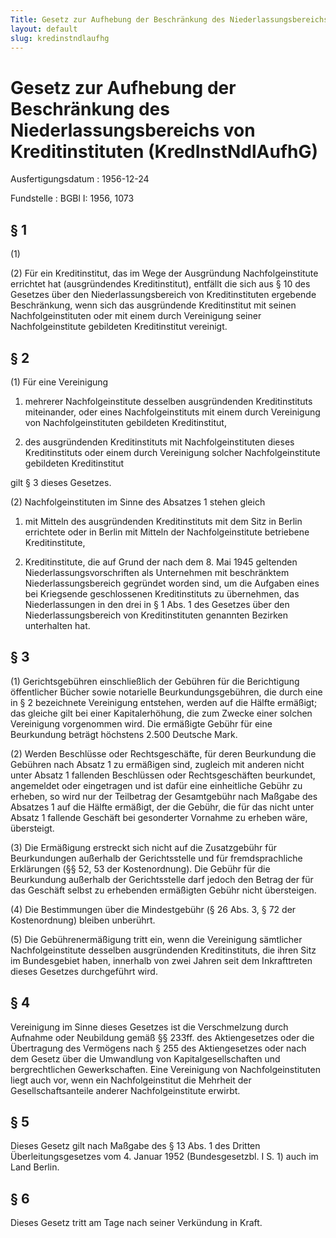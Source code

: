 ```yaml
---
Title: Gesetz zur Aufhebung der Beschränkung des Niederlassungsbereichs von Kreditinstituten
layout: default
slug: kredinstndlaufhg
---
```


# Gesetz zur Aufhebung der Beschränkung des Niederlassungsbereichs von Kreditinstituten (KredInstNdlAufhG)

Ausfertigungsdatum
:   1956-12-24

Fundstelle
:   BGBl I: 1956, 1073



## § 1

(1)

(2) Für ein Kreditinstitut, das im Wege der Ausgründung
Nachfolgeinstitute errichtet hat (ausgründendes Kreditinstitut),
entfällt die sich aus § 10 des Gesetzes über den Niederlassungsbereich
von Kreditinstituten ergebende Beschränkung, wenn sich das
ausgründende Kreditinstitut mit seinen Nachfolgeinstituten oder mit
einem durch Vereinigung seiner Nachfolgeinstitute gebildeten
Kreditinstitut vereinigt.


## § 2

(1) Für eine Vereinigung

1.  mehrerer Nachfolgeinstitute desselben ausgründenden Kreditinstituts
    miteinander, oder eines Nachfolgeinstituts mit einem durch Vereinigung
    von Nachfolgeinstituten gebildeten Kreditinstitut,


2.  des ausgründenden Kreditinstituts mit Nachfolgeinstituten dieses
    Kreditinstituts oder einem durch Vereinigung solcher
    Nachfolgeinstitute gebildeten Kreditinstitut



gilt § 3 dieses Gesetzes.

(2) Nachfolgeinstituten im Sinne des Absatzes 1 stehen gleich

1.  mit Mitteln des ausgründenden Kreditinstituts mit dem Sitz in Berlin
    errichtete oder in Berlin mit Mitteln der Nachfolgeinstitute
    betriebene Kreditinstitute,


2.  Kreditinstitute, die auf Grund der nach dem 8. Mai 1945 geltenden
    Niederlassungsvorschriften als Unternehmen mit beschränktem
    Niederlassungsbereich gegründet worden sind, um die Aufgaben eines bei
    Kriegsende geschlossenen Kreditinstituts zu übernehmen, das
    Niederlassungen in den drei in § 1 Abs. 1 des Gesetzes über den
    Niederlassungsbereich von Kreditinstituten genannten Bezirken
    unterhalten hat.





## § 3

(1) Gerichtsgebühren einschließlich der Gebühren für die Berichtigung
öffentlicher Bücher sowie notarielle Beurkundungsgebühren, die durch
eine in § 2 bezeichnete Vereinigung entstehen, werden auf die Hälfte
ermäßigt; das gleiche gilt bei einer Kapitalerhöhung, die zum Zwecke
einer solchen Vereinigung vorgenommen wird. Die ermäßigte Gebühr für
eine Beurkundung beträgt höchstens 2.500 Deutsche Mark.

(2) Werden Beschlüsse oder Rechtsgeschäfte, für deren Beurkundung die
Gebühren nach Absatz 1 zu ermäßigen sind, zugleich mit anderen nicht
unter Absatz 1 fallenden Beschlüssen oder Rechtsgeschäften beurkundet,
angemeldet oder eingetragen und ist dafür eine einheitliche Gebühr zu
erheben, so wird nur der Teilbetrag der Gesamtgebühr nach Maßgabe des
Absatzes 1 auf die Hälfte ermäßigt, der die Gebühr, die für das nicht
unter Absatz 1 fallende Geschäft bei gesonderter Vornahme zu erheben
wäre, übersteigt.

(3) Die Ermäßigung erstreckt sich nicht auf die Zusatzgebühr für
Beurkundungen außerhalb der Gerichtsstelle und für fremdsprachliche
Erklärungen
(§§ 52, 53 der Kostenordnung).              Die Gebühr für die
Beurkundung außerhalb der Gerichtsstelle darf jedoch den Betrag der
für das Geschäft selbst zu erhebenden ermäßigten Gebühr nicht
übersteigen.

(4) Die Bestimmungen über die Mindestgebühr
(§ 26 Abs. 3, § 72 der Kostenordnung)              bleiben unberührt.

(5) Die Gebührenermäßigung tritt ein, wenn die Vereinigung sämtlicher
Nachfolgeinstitute desselben ausgründenden Kreditinstituts, die ihren
Sitz im Bundesgebiet haben, innerhalb von zwei Jahren seit dem
Inkrafttreten dieses Gesetzes durchgeführt wird.


## § 4

Vereinigung im Sinne dieses Gesetzes ist die Verschmelzung durch
Aufnahme oder Neubildung gemäß
§§ 233ff.              des Aktiengesetzes oder die Übertragung des
Vermögens nach
§ 255              des Aktiengesetzes oder nach dem Gesetz über die
Umwandlung von Kapitalgesellschaften und bergrechtlichen
Gewerkschaften. Eine Vereinigung von Nachfolgeinstituten liegt auch
vor, wenn ein Nachfolgeinstitut die Mehrheit der Gesellschaftsanteile
anderer Nachfolgeinstitute erwirbt.


## § 5

Dieses Gesetz gilt nach Maßgabe des § 13 Abs. 1 des Dritten
Überleitungsgesetzes vom 4. Januar 1952 (Bundesgesetzbl. I S. 1) auch
im Land Berlin.


## § 6

Dieses Gesetz tritt am Tage nach seiner Verkündung in Kraft.

